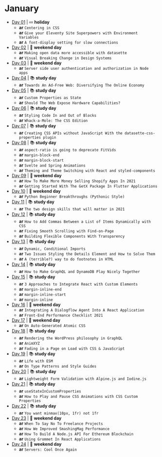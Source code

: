# January

- [Day 01](01-01-2021.md) | :zzz: **holiday**
  - **ar** `Centering in CSS`
  - **ar** `Give your Eleventy Site Superpowers with Environment Variables`
  - **ar** `A font-display setting for slow connections`
- [Day 02](01-02-2021.md) | :sunrise_over_mountains: **weekend day**
  - **ar** `Making open data more accessible with datasette`
  - **ar** `Visual Breaking Change in Design Systems`
- [Day 03](01-03-2021.md) | :sunrise_over_mountains: **weekend day**
  - **ar** `Server side user authentication and authorization in Node apps`
- [Day 04](01-04-2021.md) | :books: **study day**
  - **ar** `Towards An Ad-Free Web: Diversifying The Online Economy`
- [Day 05](01-05-2021.md) | :books: **study day**
  - **ar** `Custom Properties as State`
  - **ar** `Should The Web Expose Hardware Capabilities?`
- [Day 06](01-06-2021.md) | :books: **study day**
  - **ar** `Styling Code In and Out of Blocks`
  - **ar** `Whack-a-Mole: The CSS Edition`
- [Day 07](01-07-2021.md) | :books: **study day**
  - **ar** `Creating CSS APIs without JavaScript With the datasette-css-properties plugin`
- [Day 08](01-08-2021.md) | :books: **study day**
  - **ar** `aspect-ratio is going to deprecate FitVids`
  - **ar** `margin-block-end`
  - **ar** `margin-block-start`
  - **ar** `Svelte and Spring Animations`
  - **ar** `Theming and Theme Switching with React and styled-components`
- [Day 09](01-09-2021.md) | :sunrise_over_mountains: **weekend day**
  - **ar** `How To Make More Money Selling Shopify Apps In 2021`
  - **ar** `Getting Started With The GetX Package In Flutter Applications`
- [Day 10](01-10-2021.md) | :sunrise_over_mountains: **weekend day**
  - **ar** `Python Beginner Breakthroughs (Pythonic Style)`
- [Day 11](01-11-2021.md) | :books: **study day**
  - **ar** `The two design skills that will matter in 2021`
- [Day 12](01-12-2021.md) | :books: **study day**
  - **ar** `How to Add Commas Between a List of Items Dynamically with CSS`
  - **ar** `Fixing Smooth Scrolling with Find-on-Page`
  - **ar** `Building Flexible Components With Transparency`
- [Day 13](01-13-2021.md) | :books: **study day**
  - **ar** `Dynamic, Conditional Imports`
  - **ar** `Two Issues Styling the Details Element and How to Solve Them`
  - **ar** `A (terrible?) way to do footnotes in HTML`
- [Day 14](01-14-2021.md) | :books: **study day**
  - **ar** `How to Make GraphQL and DynamoDB Play Nicely Together`
- [Day 15](01-15-2021.md) | :books: **study day**
  - **ar** `3 Approaches to Integrate React with Custom Elements`
  - **ar** `margin-inline-end`
  - **ar** `margin-inline-start`
  - **ar** `margin-inline`
- [Day 16](01-16-2021.md) | :sunrise_over_mountains: **weekend day**
  - **ar** `Integrating A Dialogflow Agent Into A React Application`
  - **ar** `Front-End Performance Checklist 2021`
- [Day 17](01-17-2021.md) | :sunrise_over_mountains: **weekend day**
  - **ar** `On Auto-Generated Atomic CSS`
- [Day 18](01-18-2021.md) | :books: **study day**
  - **ar** `Rendering the WordPress philosophy in GraphQL`
  - **ar** `AnimXYZ`
  - **ar** `Fading in a Page on Load with CSS & JavaScript`
- [Day 19](01-19-2021.md) | :books: **study day**
  - **ar** `Life with ESM`
  - **ar** `On Type Patterns and Style Guides`
- [Day 20](01-20-2021.md) | :books: **study day**
  - **ar** `Lightweight Form Validation with Alpine.js and Iodine.js`
- [Day 21](01-21-2021.md) | :books: **study day**
  - **ar** `useStateInCustomProperties`
  - **ar** `How to Play and Pause CSS Animations with CSS Custom Properties`
- [Day 22](01-22-2021.md) | :books: **study day**
  - **ar** `You want minmax(10px, 1fr) not 1fr`
- [Day 23](01-23-2021.md) | :sunrise_over_mountains: **weekend day**
  - **ar** `When To Say No To Freelance Projects`
  - **ar** `How We Improved SmashingMag Performance`
  - **ar** `How To Build A Node.js API For Ethereum Blockchain`
  - **ar** `Using Grommet In React Applications`
- [Day 24](01-24-2021.md) | :sunrise_over_mountains: **weekend day**
  - **ar** `Servers: Cool Once Again`
